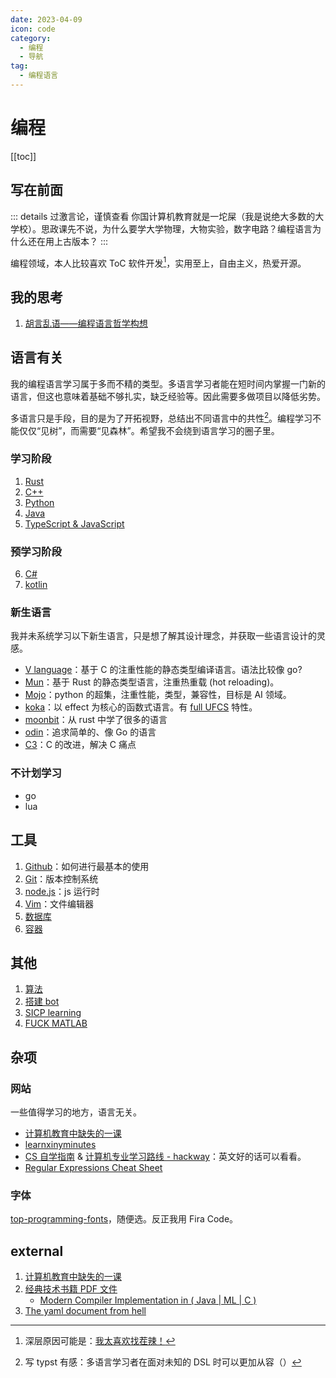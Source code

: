 ```yaml
---
date: 2023-04-09
icon: code
category:
  - 编程
  - 导航
tag:
  - 编程语言
---
```


# 编程

[[toc]]

## 写在前面

::: details 过激言论，谨慎查看
你国计算机教育就是一坨屎（我是说绝大多数的大学校）。思政课先不说，为什么要学大学物理，大物实验，数字电路？编程语言为什么还在用上古版本？
:::

编程领域，本人比较喜欢 ToC 软件开发[^2]，实用至上，自由主义，热爱开源。

[^2]: 深层原因可能是：[我太喜欢找茬辣！](../gossip/fuckxxx.md)

## 我的思考

1. [胡言乱语——编程语言哲学构想](./philosophy_of_PL.md)

## 语言有关

我的编程语言学习属于多而不精的类型。多语言学习者能在短时间内掌握一门新的语言，但这也意味着基础不够扎实，缺乏经验等。因此需要多做项目以降低劣势。

多语言只是手段，目的是为了开拓视野，总结出不同语言中的共性[^1]。编程学习不能仅仅“见树”，而需要“见森林”。希望我不会绕到语言学习的圈子里。

[^1]: 写 typst 有感：多语言学习者在面对未知的 DSL 时可以更加从容（）

### 学习阶段

1. [Rust](./Rust.md)
2. [C++](./Cpp.md)
3. [Python](./python.md)
4. [Java](./java.md)
5. [TypeScript & JavaScript](./tsjs.md)

### 预学习阶段

6. [C#](./csharp.md)
7. [kotlin](./kotlin.md)

### 新生语言

我并未系统学习以下新生语言，只是想了解其设计理念，并获取一些语言设计的灵感。

<dtls>

- [V language](https://github.com/vlang/v)：基于 C 的注重性能的静态类型编译语言。语法比较像 go?
- [Mun](https://github.com/mun-lang/mun)：基于 Rust 的静态类型语言，注重热重载 (hot reloading)。
- [Mojo](https://docs.modular.com/mojo/)：python 的超集，注重性能，类型，兼容性，目标是 AI 领域。
- [koka](https://koka-lang.github.io)：以 effect 为核心的函数式语言。有 [full UFCS](https://koka-lang.github.io/koka/doc/book.html#sec-dot) 特性。
- [moonbit](https://www.moonbitlang.cn/)：从 rust 中学了很多的语言
- [odin](https://odin-lang.org/docs/overview/)：追求简单的、像 Go 的语言
- [C3](https://c3-lang.org/)：C 的改进，解决 C 痛点

</dtls>

### 不计划学习

<dtls alt="我不会自发学习这些语言">

- go
- lua

</dtls>

## 工具

1. [Github](./github.md)：如何进行最基本的使用
2. [Git](./Git.md)：版本控制系统
3. [node.js](./nodejs.md)：js 运行时
4. [Vim](./vim.md)：文件编辑器
5. [数据库](./sql.md)
6. [容器](./container.md)

## 其他

1. [算法](./algorithm.md)
2. [搭建 bot](./bot.md)
3. [SICP learning](https://github.com/lxl66566/sicp-learning)
4. [FUCK MATLAB](./octave.md)

## 杂项

### 网站

一些值得学习的地方，语言无关。

- [计算机教育中缺失的一课](https://missing-semester-cn.github.io/)
- [learnxinyminutes](https://learnxinyminutes.com/)
- [CS 自学指南](https://csdiy.wiki/) & [计算机专业学习路线 - hackway](https://hackway.org/docs/cs/intro)：英文好的话可以看看。
- [Regular Expressions Cheat Sheet](https://cheatography.com/davechild/cheat-sheets/regular-expressions/)

### 字体

[top-programming-fonts](https://github.com/hbin/top-programming-fonts/)，随便选。反正我用 Fira Code。

## external

1. [计算机教育中缺失的一课](https://missing-semester-cn.github.io/)
2. [经典技术书籍 PDF 文件](https://awesome-programming-books.github.io/)
   - [Modern Compiler Implementation in ( Java | ML | C )](https://www.cs.princeton.edu/~appel/modern/)
3. [The yaml document from hell](https://ruudvanasseldonk.com/2023/01/11/the-yaml-document-from-hell)

